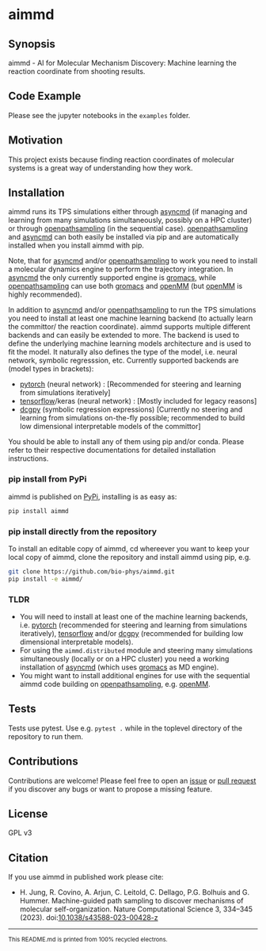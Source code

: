 # aimmd

## Synopsis

aimmd - AI for Molecular Mechanism Discovery: Machine learning the reaction coordinate from shooting results.

## Code Example

Please see the jupyter notebooks in the `examples` folder.

## Motivation

This project exists because finding reaction coordinates of molecular systems is a great way of understanding how they work.

## Installation

aimmd runs its TPS simulations either through [asyncmd] (if managing and learning from many simulations simultaneously, possibly on a HPC cluster) or through [openpathsampling] (in the sequential case). [openpathsampling] and [asyncmd] can both easily be installed via pip and are automatically installed when you install aimmd with pip.

Note, that for [asyncmd] and/or [openpathsampling] to work you need to install a molecular dynamics engine to perform the trajectory integration. In [asyncmd] the only currently supported engine is [gromacs], while [openpathsampling] can use both [gromacs] and [openMM] (but [openMM] is highly recommended).

In addition to [asyncmd] and/or [openpathsampling] to run the TPS simulations you need to install at least one machine learning backend (to actually learn the committor/ the reaction coordinate). aimmd supports multiple different backends and can easily be extended to more. The backend is used to define the underlying machine learning models architecture and is used to fit the model. It naturally also defines the type of the model, i.e. neural network, symbolic regresssion, etc.
Currently supported backends are (model types in brackets):

- [pytorch] (neural network) : [Recommended for steering and learning from simulations iteratively]
- [tensorflow]/keras (neural network) : [Mostly included for legacy reasons]
- [dcgpy] (symbolic regression expressions) [Currently no steering and learning from simulations on-the-fly possible; recommended to build low dimensional interpretable models of the committor]

You should be able to install any of them using pip and/or conda. Please refer to their respective documentations for detailed installation instructions.

### pip install from PyPi

aimmd is published on [PyPi], installing is as easy as:

```bash
pip install aimmd
```

### pip install directly from the repository

To install an editable copy of aimmd, cd whereever you want to keep your local copy of aimmd, clone the repository and install aimmd using pip, e.g.

```bash
git clone https://github.com/bio-phys/aimmd.git
pip install -e aimmd/
```

### TLDR

- You will need to install at least one of the machine learning backends, i.e. [pytorch] (recommended for steering and learning from simulations iteratively), [tensorflow] and/or [dcgpy] (recommended for building low dimensional interpretable models).
- For using the `aimmd.distributed` module and steering many simulations simultaneously (locally or on a HPC cluster) you need a working installation of [asyncmd] (which uses [gromacs] as MD engine).
- You might want to install additional engines for use with the sequential aimmd code building on [openpathsampling], e.g. [openMM].


## Tests

Tests use pytest. Use e.g. `pytest .` while in the toplevel directory of the repository to run them.

## Contributions

Contributions are welcome! Please feel free to open an [issue](https://github.com/bio-phys/aimmd/issues) or [pull request](https://github.com/bio-phys/aimmd/pulls) if you discover any bugs or want to propose a missing feature.

## License

GPL v3

## Citation

If you use aimmd in published work please cite:

- H. Jung, R. Covino, A. Arjun, C. Leitold, C. Dellago, P.G. Bolhuis and G. Hummer. Machine-guided path sampling to discover mechanisms of molecular self-organization. Nature Computational Science 3, 334–345 (2023). doi:[10.1038/s43588-023-00428-z](https://doi.org/10.1038/s43588-023-00428-z)

---
<sub>This README.md is printed from 100% recycled electrons.</sub>

[asyncmd]: https://github.com/bio-phys/asyncmd
[dcgpy]: http://darioizzo.github.io/dcgp/
[GROMACS]: http://www.gromacs.org/
[openMM]: http://openmm.org/
[openpathsampling]: http://openpathsampling.org/latest/
[PyPi]: https://pypi.org/project/aimmd/
[pytorch]: https://pytorch.org
[tensorflow]: https://www.tensorflow.org
